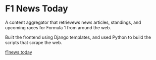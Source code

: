 # F1 News Today
A content aggregator that retrievews news articles, standings, and upcoming races for Formula 1 from around the web.

Built the frontend using Django templates, and used Python to build the scripts that scrape the web.

<a href="https://f1news.today/">f1news.today</a>
